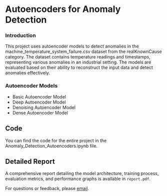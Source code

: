 # Autoencoders for Anomaly Detection
### Introduction
This project uses autoencoder models to detect anomalies in the machine_temperature_system_failure.csv dataset from the realKnownCause category. The dataset contains temperature readings and timestamps, representing various anomalies in an industrial setting. The models are evaluated based on their ability to reconstruct the input data and detect anomalies effectively.

### Autoencoder Models
- Basic Autoencoder Model
- Deep Autoencoder Model
- Denoising Autoencoder Model
- Dense Autoencoder Model

## Code

You can find the code for the entire project in the Anomaly_Detection_Autoencoders.ipynb file.
## Detailed Report

A comprehensive report detailing the model architecture, training process, evaluation metrics, and performance graphs is available in `report.pdf`.

For questions or feedback, please [email](mailto:gayatriwalke@gmail.com).
